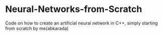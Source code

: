 # Neural-Networks-from-Scratch
Code on how to create an artificial neural network in C++, simply starting from scratch by me(abkarada)
